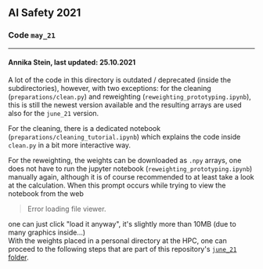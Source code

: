 ## AI Safety 2021
### Code `may_21`
---
#### Annika Stein, last updated: 25.10.2021

A lot of the code in this directory is outdated / deprecated (inside the subdirectories), however, with two exceptions: for the cleaning (`preparations/clean.py`) and reweighting (`reweighting_prototyping.ipynb`), this is still the newest version available and the resulting arrays are used also for the `june_21` version.

For the cleaning, there is a dedicated notebook (`preparations/cleaning_tutorial.ipynb`) which explains the code inside `clean.py` in a bit more interactive way.

For the reweighting, the weights can be downloaded as `.npy` arrays, one does not have to run the jupyter notebook (`reweighting_prototyping.ipynb`) manually again, although it is of course recommended to at least take a look at the calculation. When this prompt occurs while trying to view the notebook from the web
> Error loading file viewer.

one can just click "load it anyway", it's slightly more than 10MB (due to many graphics inside...)  
With the weights placed in a personal directory at the HPC, one can proceed to the following steps that are part of this repository's [`june_21` folder](../june_21/README.md).
